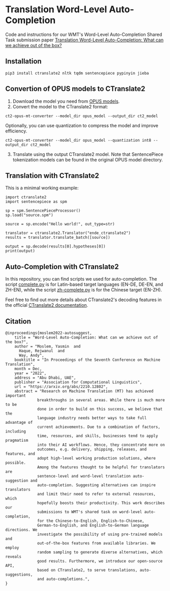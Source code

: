 # Translation Word-Level Auto-Completion

Code and instructions for our WMT's Word-Level Auto-Completion Shared Task submission paper [Translation Word-Level Auto-Completion: What can we achieve out of the box?](https://arxiv.org/abs/2210.12802)

## Installation

```
pip3 install ctranslate2 nltk tqdm sentencepiece pypinyin jieba
```

## Convertion of OPUS models to CTranslate2

1. Download the model you need from [OPUS models](https://github.com/Helsinki-NLP/Tatoeba-Challenge/tree/master/models).
2. Convert the model to the CTranslate2 format:
```
ct2-opus-mt-converter --model_dir opus_model --output_dir ct2_model
```
Optionally, you can use quantization to compress the model and improve efficiency.
```
ct2-opus-mt-converter --model_dir opus_model --quantization int8 --output_dir ct2_model
```
3. Translate using the output CTranslate2 model. Note that SentencePiece tokenization models can be found in the original OPUS model directory.

## Translation with CTranslate2

This is a minimal working example:
```
import ctranslate2
import sentencepiece as spm

sp = spm.SentencePieceProcessor()
sp.load("source.spm")

source = sp.encode("Hello world!", out_type=str)

translator = ctranslate2.Translator("ende_ctranslate2")
results = translator.translate_batch([source])

output = sp.decode(results[0].hypotheses[0])
print(output)
```

## Auto-Completion with CTranslate2

In this repository, you can find scripts we used for auto-completion. The script [complete.py](complete.py) is for Latin-based target languages (EN-DE, DE-EN, and ZH-EN), while the script [zh-complete.py](zh-complete.py) is for the Chinese target (EN-ZH).

Feel free to find out more details about CTranslate2's decoding features in the official [CTranslate2 documentation](https://opennmt.net/CTranslate2/decoding.html).


## Citation

```
@inproceedings{moslem2022-autosuggest,
    title = "Word-Level Auto-Completion: What can we achieve out of the box?",
    author = "Moslem, Yasmin  and
      Haque, Rejwanul  and
      Way, Andy",
    booktitle = "In Proceedings of the Seventh Conference on Machine Translation",
    month = Dec,
    year = "2022",
    address = "Abu Dhabi, UAE",
    publisher = "Association for Computational Linguistics",
    url = "https://arxiv.org/abs/2210.12802",
    abstract = "Research on Machine Translation (MT) has achieved important
              breakthroughs in several areas. While there is much more to be
              done in order to build on this success, we believe that the
              language industry needs better ways to take full advantage of
              current achievements. Due to a combination of factors, including
              time, resources, and skills, businesses tend to apply pragmatism
              into their AI workflows. Hence, they concentrate more on
              outcomes, e.g. delivery, shipping, releases, and features, and
              adopt high-level working production solutions, where possible.
              Among the features thought to be helpful for translators are
              sentence-level and word-level translation auto-suggestion and
              auto-completion. Suggesting alternatives can inspire translators
              and limit their need to refer to external resources, which
              hopefully boosts their productivity. This work describes our
              submissions to WMT's shared task on word-level auto-completion,
              for the Chinese-to-English, English-to-Chinese,
              German-to-English, and English-to-German language directions. We
              investigate the possibility of using pre-trained models and
              out-of-the-box features from available libraries. We employ
              random sampling to generate diverse alternatives, which reveals
              good results. Furthermore, we introduce our open-source API,
              based on CTranslate2, to serve translations, auto-suggestions,
              and auto-completions.",
}
```

